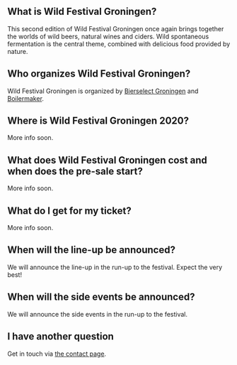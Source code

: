 ## What is Wild Festival Groningen?

This second edition of Wild Festival Groningen once again brings together the worlds of wild beers, natural wines and ciders. Wild spontaneous fermentation is the central theme, combined with delicious food provided by nature.

## Who organizes Wild Festival Groningen?

Wild Festival Groningen is organized by <a href="http://www.bierselect.nl/" target="_blank">Bierselect Groningen</a> and <a href="https://www.boilermaker.nl/" target="_blank">Boilermaker</a>.

## Where is Wild Festival Groningen 2020?

More info soon.

## What does Wild Festival Groningen cost and when does the pre-sale start?

More info soon.

## What do I get for my ticket?

More info soon.

## When will the line-up be announced?

We will announce the line-up in the run-up to the festival. Expect the very best!

## When will the side events be announced?

We will announce the side events in the run-up to the festival.

## I have another question

Get in touch via [the contact page](/contact/).
